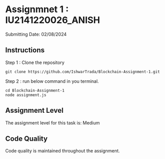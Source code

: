 # Assignmnet 1 : IU2141220026_ANISH

Submitting Date: 02/08/2024

## Instructions

Step 1 : Clone the repository

```
git clone https://github.com/IshwarTrada/Blockchain-Assignment-1.git
```

Step 2 : run below command in you terminal.
```
cd Blockchain-Assignment-1
node assignment.js
```

## Assignment Level

The assignment level for this task is: Medium

## Code Quality

Code quality is maintained throughout the assignment.

